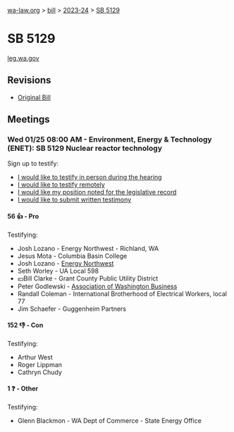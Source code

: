 [wa-law.org](/) > [bill](/bill/) > [2023-24](/bill/2023-24/) > [SB 5129](/bill/2023-24/sb/5129/)

# SB 5129
[leg.wa.gov](https://app.leg.wa.gov/billsummary?BillNumber=5129&Year=2023&Initiative=false)

## Revisions
* [Original Bill](1/)

## Meetings
### Wed 01/25 08:00 AM - Environment, Energy & Technology (ENET): SB 5129 Nuclear reactor technology
Sign up to testify:
* [I would like to testify in person during the hearing](https://app.leg.wa.gov/csi/Testifier/Add?chamber=House&mId=30472&aId=149480&caId=20568&tId=1)
* [I would like to testify remotely](https://app.leg.wa.gov/csi/Testifier/Add?chamber=House&mId=30472&aId=149480&caId=20568&tId=2)
* [I would like my position noted for the legislative record](https://app.leg.wa.gov/csi/Testifier/Add?chamber=House&mId=30472&aId=149480&caId=20568&tId=3)
* [I would like to submit written testimony](https://app.leg.wa.gov/csi/Testifier/Add?chamber=House&mId=30472&aId=149480&caId=20568&tId=4)

#### 56 👍 - Pro
Testifying:
* Josh Lozano - Energy Northwest - Richland, WA
* Jesus Mota - Columbia Basin College
* Josh Lozano - [Energy Northwest](/org/energy_northwest/)
* Seth  Worley - UA Local 598
* 💵Bill Clarke - Grant County Public Utility District
* Peter  Godlewski  - [Association of Washington Business](/org/association_of_washington_business/)
* Randall Coleman - International Brotherhood of Electrical Workers, local 77
* Jim Schaefer - Guggenheim Partners

#### 152 👎 - Con
Testifying:
* Arthur West
* Roger Lippman
* Cathryn Chudy

#### 1 ❓ - Other
Testifying:
* Glenn Blackmon - WA Dept of Commerce - State Energy Office
